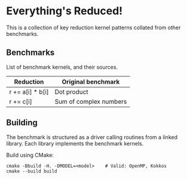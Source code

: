 Everything's Reduced!
=====================

This is a collection of key reduction kernel patterns collated from other benchmarks.

## Benchmarks ##

List of benchmark kernels, and their sources.

| Reduction         | Original benchmark         |
| ----------------- | -------------------------- |
| r += a[i] * b[i]  | Dot product                |
| r += c[i]         | Sum of complex numbers     |

## Building ##

The benchmark is structured as a driver calling routines from a linked library.
Each library implements the benchmark kernels.

Build using CMake:

    cmake -Bbuild -H. -DMODEL=<model>    # Valid: OpenMP, Kokkos
    cmake --build build


